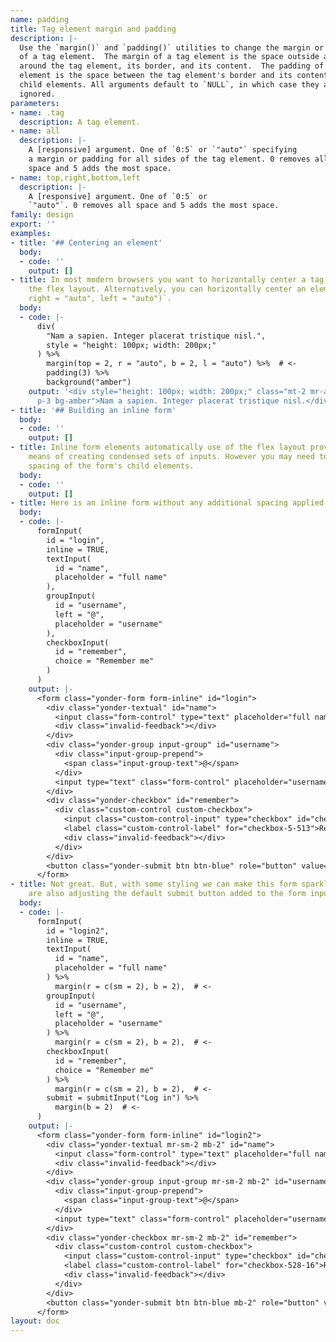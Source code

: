 ```yaml
---
name: padding
title: Tag element margin and padding
description: |-
  Use the `margin()` and `padding()` utilities to change the margin or padding
  of a tag element.  The margin of a tag element is the space outside and
  around the tag element, its border, and its content.  The padding of a tag
  element is the space between the tag element's border and its content or
  child elements. All arguments default to `NULL`, in which case they are
  ignored.
parameters:
- name: .tag
  description: A tag element.
- name: all
  description: |-
    A [responsive] argument. One of `0:5` or `"auto"` specifying
    a margin or padding for all sides of the tag element. 0 removes all
    space and 5 adds the most space.
- name: top,right,bottom,left
  description: |-
    A [responsive] argument. One of `0:5` or
    `"auto"`. 0 removes all space and 5 adds the most space.
family: design
export: ''
examples:
- title: '## Centering an element'
  body:
  - code: ''
    output: []
- title: In most modern browsers you want to horizontally center a tag element using
    the flex layout. Alternatively, you can horizontally center an element using `margin(<TAG>,
    right = "auto", left = "auto")`.
  body:
  - code: |-
      div(
        "Nam a sapien. Integer placerat tristique nisl.",
        style = "height: 100px; width: 200px;"
      ) %>%
        margin(top = 2, r = "auto", b = 2, l = "auto") %>%  # <-
        padding(3) %>%
        background("amber")
    output: '<div style="height: 100px; width: 200px;" class="mt-2 mr-auto mb-2 ml-auto
      p-3 bg-amber">Nam a sapien. Integer placerat tristique nisl.</div>'
- title: '## Building an inline form'
  body:
  - code: ''
    output: []
- title: Inline form elements automatically use of the flex layout providing you a
    means of creating condensed sets of inputs. However you may need to adjust the
    spacing of the form's child elements.
  body:
  - code: ''
    output: []
- title: Here is an inline form without any additional spacing applied.
  body:
  - code: |-
      formInput(
        id = "login",
        inline = TRUE,
        textInput(
          id = "name",
          placeholder = "full name"
        ),
        groupInput(
          id = "username",
          left = "@",
          placeholder = "username"
        ),
        checkboxInput(
          id = "remember",
          choice = "Remember me"
        )
      )
    output: |-
      <form class="yonder-form form-inline" id="login">
        <div class="yonder-textual" id="name">
          <input class="form-control" type="text" placeholder="full name"/>
          <div class="invalid-feedback"></div>
        </div>
        <div class="yonder-group input-group" id="username">
          <div class="input-group-prepend">
            <span class="input-group-text">@</span>
          </div>
          <input type="text" class="form-control" placeholder="username"/>
        </div>
        <div class="yonder-checkbox" id="remember">
          <div class="custom-control custom-checkbox">
            <input class="custom-control-input" type="checkbox" id="checkbox-5-513" name="remember" value="Remember me"/>
            <label class="custom-control-label" for="checkbox-5-513">Remember me</label>
            <div class="invalid-feedback"></div>
          </div>
        </div>
        <button class="yonder-submit btn btn-blue" role="button" value="Submit">Submit</button>
      </form>
- title: Not great. But, with some styling we can make this form sparkle. Notice we
    are also adjusting the default submit button added to the form input.
  body:
  - code: |-
      formInput(
        id = "login2",
        inline = TRUE,
        textInput(
          id = "name",
          placeholder = "full name"
        ) %>%
          margin(r = c(sm = 2), b = 2),  # <-
        groupInput(
          id = "username",
          left = "@",
          placeholder = "username"
        ) %>%
          margin(r = c(sm = 2), b = 2),  # <-
        checkboxInput(
          id = "remember",
          choice = "Remember me"
        ) %>%
          margin(r = c(sm = 2), b = 2),  # <-
        submit = submitInput("Log in") %>%
          margin(b = 2)  # <-
      )
    output: |-
      <form class="yonder-form form-inline" id="login2">
        <div class="yonder-textual mr-sm-2 mb-2" id="name">
          <input class="form-control" type="text" placeholder="full name"/>
          <div class="invalid-feedback"></div>
        </div>
        <div class="yonder-group input-group mr-sm-2 mb-2" id="username">
          <div class="input-group-prepend">
            <span class="input-group-text">@</span>
          </div>
          <input type="text" class="form-control" placeholder="username"/>
        </div>
        <div class="yonder-checkbox mr-sm-2 mb-2" id="remember">
          <div class="custom-control custom-checkbox">
            <input class="custom-control-input" type="checkbox" id="checkbox-528-16" name="remember" value="Remember me"/>
            <label class="custom-control-label" for="checkbox-528-16">Remember me</label>
            <div class="invalid-feedback"></div>
          </div>
        </div>
        <button class="yonder-submit btn btn-blue mb-2" role="button" value="Log in">Log in</button>
      </form>
layout: doc
---
```

